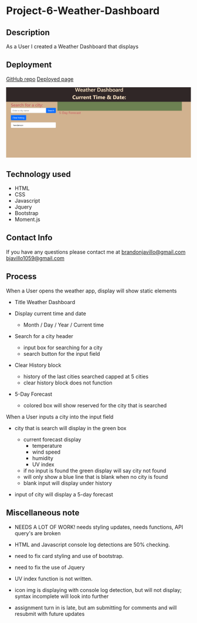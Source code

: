 # Project-6-Weather-Dashboard

## Description

As a User I created a Weather Dashboard that displays

## Deployment

[GitHub repo](https://github.com/Bjavillo1059/Project-6-Weather-Dashboard)
[Deployed page]("placeholder")


<img src="./assets/img/weather app.PNG" alt=" img of weatherboard"/>

## Technology used

- HTML
- CSS
- Javascript
- Jquery
- Bootstrap 
- Moment.js

## Contact Info

If you have any questions please contact me at [brandonjavillo@gmail.com](google.com)
                                               [bjavillo1059@gmail.com](google.com)

## Process
 
When a User opens the weather app, display will show static elements

- Title Weather Dashboard

- Display current time and date
    - Month / Day / Year / Current time

- Search for a city header
    - input box for searching for a city
    - search button for the input field

- Clear History block
    - history of the last cities searched capped at 5 cities
    - clear history block does not function 

- 5-Day Forecast
    - colored box will show reserved for the city that is searched

When a User inputs a city into the input field

- city that is search will display in the green box
    - current forecast display
        - temperature
        - wind speed
        - humidity
        - UV index
    - if no input is found the green display will say city not found
    - will only show a blue line that is blank when no city is found
    - blank input will display under history 

- input of city will display a 5-day forecast

## Miscellaneous note

- NEEDS A LOT OF WORK! needs styling updates, needs functions, API query's are broken

- HTML and Javascript console log detections are 50% checking.

- need to fix card styling and use of bootstrap.

- need to fix the use of Jquery

- UV index function is not written.

- icon img is displaying with console log detection, but will not display; syntax incomplete will look into further

- assignment turn in is late, but am submitting for comments and will resubmit with future updates
